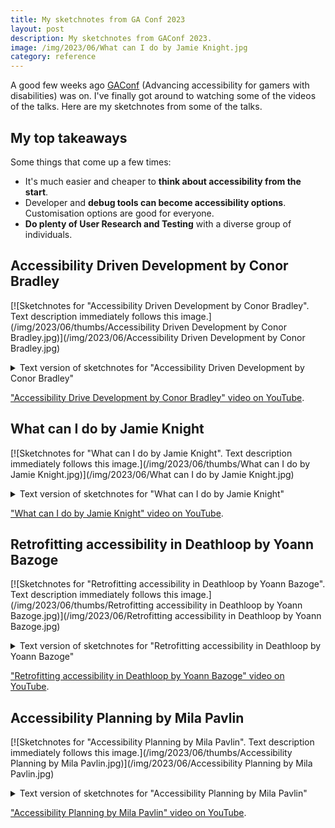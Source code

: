 ```yaml
---
title: My sketchnotes from GA Conf 2023
layout: post
description: My sketchnotes from GAConf 2023.
image: /img/2023/06/What can I do by Jamie Knight.jpg
category: reference
---
```


A good few weeks ago [GAConf](https://www.gaconf.com/gaconf-europe-2023/) (Advancing accessibility for gamers with disabilities) was on. I've finally got around to watching some of the videos of the talks. Here are my sketchnotes from some of the talks.

## My top takeaways

Some things that come up a few times:

- It's much easier and cheaper to **think about accessibility from the start**.
- Developer and **debug tools can become accessibility options**. Customisation options are good for everyone.
- **Do plenty of User Research and Testing** with a diverse group of individuals.

## Accessibility Driven Development by Conor Bradley

[![Sketchnotes for "Accessibility Driven Development by Conor Bradley". Text description immediately follows this image.](/img/2023/06/thumbs/Accessibility Driven Development by Conor Bradley.jpg)](/img/2023/06/Accessibility Driven Development by Conor Bradley.jpg)

<details>
    <summary>Text version of sketchnotes for "Accessibility Driven Development by Conor Bradley"</summary>
<div markdown="1">
- Review everything asking: 
	- What kind of barrier could be presented?
	- And how can we minimise that?
- Accessibility is not an add-on. It **opens it up** to more people.
- Test with a diverse group of individuals.
- It's cheaper to make changes earlier.
- Acknowledge mistakes (and learn from them) and celebrate wins.
	- Feedback can be difficult to receive.
	- But better to receive it earlier than later!
- Work on what will have the most impact.
- Share your stories.
</div>
</details>

<a href="https://www.youtube.com/watch?v=ZJhb5999LsY&list=PLVEo4bPIUOsk7rvgPy8bBLZBruIEM5Apa&index=11">"Accessibility Drive Development by Conor Bradley" video on YouTube</a>.

## What can I do by Jamie Knight

[![Sketchnotes for "What can I do by Jamie Knight". Text description immediately follows this image.](/img/2023/06/thumbs/What can I do by Jamie Knight.jpg)](/img/2023/06/What can I do by Jamie Knight.jpg)

<details>
    <summary>Text version of sketchnotes for "What can I do by Jamie Knight"</summary>
<div markdown="1">
- Our bodies change over time.
- **Ability** is the long list of things I can do.
- **Capability** is the shorter list of things I can do today.
- **Capacity** is how many things I have the energy to do.
- Our assumptions can create barriers: Prevent, Limit, Block.
- Empower people via options and alternatives.
</div>
</details>

<a href="https://www.youtube.com/watch?v=plDRQrX6RW4&list=PLVEo4bPIUOsk7rvgPy8bBLZBruIEM5Apa&index=2">"What can I do by Jamie Knight" video on YouTube</a>.

## Retrofitting accessibility in Deathloop by Yoann Bazoge

[![Sketchnotes for "Retrofitting accessibility in Deathloop by Yoann Bazoge". Text description immediately follows this image.](/img/2023/06/thumbs/Retrofitting accessibility in Deathloop by Yoann Bazoge.jpg)](/img/2023/06/Retrofitting accessibility in Deathloop by Yoann Bazoge.jpg)

<details>
    <summary>Text version of sketchnotes for "Retrofitting accessibility in Deathloop by Yoann Bazoge"</summary>
<div markdown="1">
- Do User Research to uncover issues, **test**.
- Do the most important ones first, and let people know.
- Allow customisation: it's good for everyone!
- It's much less work to consider it from the start.
- Debug features can become accessibility features with a little polish.
</div>
</details>

<a href="https://www.youtube.com/watch?v=2cToESqIMCM&list=PLVEo4bPIUOsk7rvgPy8bBLZBruIEM5Apa&index=18">"Retrofitting accessibility in Deathloop by Yoann Bazoge" video on YouTube</a>.

## Accessibility Planning by Mila Pavlin

[![Sketchnotes for "Accessibility Planning by Mila Pavlin". Text description immediately follows this image.](/img/2023/06/thumbs/Accessibility Planning by Mila Pavlin.jpg)](/img/2023/06/Accessibility Planning by Mila Pavlin.jpg)

<details>
    <summary>Text version of sketchnotes for "Accessibility Planning by Mila Pavlin"</summary>
<div markdown="1">
- Don't get overwhelmed.
- Prepare your kitchen
	- Know what you need
	- Use what you have
	- Your team can help
	- Don't burnout
- Start and end with users.
	- Their wants and needs rather than features (which are just one solution)
- Reduce blockers, increase agency.
- Debug / dev tools can be repurposed into a11y tools.
- Existing conventions, techniques, and standards are easier to get sign-off on.
- More cost, less choice, as time goes on.
</div>
</details>

<a href="https://www.youtube.com/watch?v=nBRRHjToWGQ&list=PLVEo4bPIUOsk7rvgPy8bBLZBruIEM5Apa&index=10">"Accessibility Planning by Mila Pavlin" video on YouTube</a>.